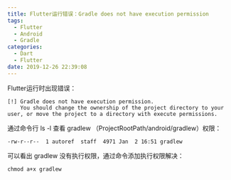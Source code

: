 ```yaml
---
title: Flutter运行错误：Gradle does not have execution permission
tags:
  - Flutter
  - Android
  - Gradle
categories:
  - Dart
  - Flutter
date: 2019-12-26 22:39:08
---
```


Flutter运行时出现错误：
```
[!] Gradle does not have execution permission.
    You should change the ownership of the project directory to your user, or move the project to a directory with execute permissions.
```

通过命令行 ls -l 查看 gradlew （ProjectRootPath/android/gradlew）权限：
```
-rw-r--r--  1 autoref  staff  4971 Jan  2 16:51 gradlew
```

可以看出 gradlew 没有执行权限，通过命令添加执行权限解决：
```
chmod a+x gradlew
```